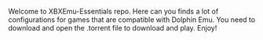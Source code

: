 Welcome to XBXEmu-Essentials repo. Here can you finds a lot of configurations for games that are compatible with Dolphin Emu.
You need to download and open the .torrent file to download and play.
Enjoy!
